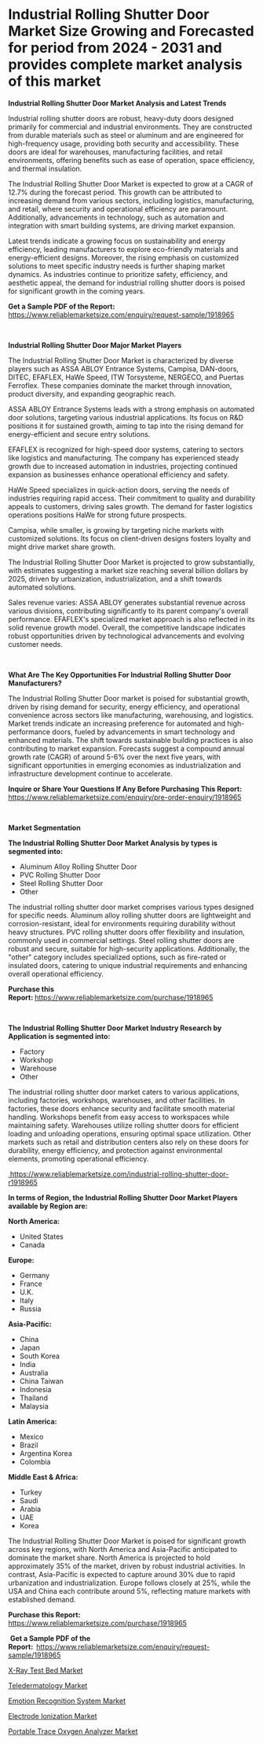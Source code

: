 <p><h1>Industrial Rolling Shutter Door Market Size Growing and Forecasted for period from 2024 - 2031 and provides complete market analysis of this market</h1></p><p><strong>Industrial Rolling Shutter Door Market Analysis and Latest Trends</strong></p>
<p><p>Industrial rolling shutter doors are robust, heavy-duty doors designed primarily for commercial and industrial environments. They are constructed from durable materials such as steel or aluminum and are engineered for high-frequency usage, providing both security and accessibility. These doors are ideal for warehouses, manufacturing facilities, and retail environments, offering benefits such as ease of operation, space efficiency, and thermal insulation.</p><p>The Industrial Rolling Shutter Door Market is expected to grow at a CAGR of 12.7% during the forecast period. This growth can be attributed to increasing demand from various sectors, including logistics, manufacturing, and retail, where security and operational efficiency are paramount. Additionally, advancements in technology, such as automation and integration with smart building systems, are driving market expansion. </p><p>Latest trends indicate a growing focus on sustainability and energy efficiency, leading manufacturers to explore eco-friendly materials and energy-efficient designs. Moreover, the rising emphasis on customized solutions to meet specific industry needs is further shaping market dynamics. As industries continue to prioritize safety, efficiency, and aesthetic appeal, the demand for industrial rolling shutter doors is poised for significant growth in the coming years.</p></p>
<p><strong>Get a Sample PDF of the Report:&nbsp;</strong> <a href="https://www.reliablemarketsize.com/enquiry/request-sample/1918965?utm_campaign=1349&utm_medium=2&utm_source=Github&utm_content=ia&utm_term=24102024&utm_id=industrial-rolling-shutter-door">https://www.reliablemarketsize.com/enquiry/request-sample/1918965</a></p>
<p>&nbsp;</p>
<p><strong>Industrial Rolling Shutter Door Major Market Players</strong></p>
<p><p>The Industrial Rolling Shutter Door Market is characterized by diverse players such as ASSA ABLOY Entrance Systems, Campisa, DAN-doors, DITEC, EFAFLEX, HaWe Speed, ITW Torsysteme, NERGECO, and Puertas Ferroflex. These companies dominate the market through innovation, product diversity, and expanding geographic reach.</p><p>ASSA ABLOY Entrance Systems leads with a strong emphasis on automated door solutions, targeting various industrial applications. Its focus on R&D positions it for sustained growth, aiming to tap into the rising demand for energy-efficient and secure entry solutions.</p><p>EFAFLEX is recognized for high-speed door systems, catering to sectors like logistics and manufacturing. The company has experienced steady growth due to increased automation in industries, projecting continued expansion as businesses enhance operational efficiency and safety.</p><p>HaWe Speed specializes in quick-action doors, serving the needs of industries requiring rapid access. Their commitment to quality and durability appeals to customers, driving sales growth. The demand for faster logistics operations positions HaWe for strong future prospects.</p><p>Campisa, while smaller, is growing by targeting niche markets with customized solutions. Its focus on client-driven designs fosters loyalty and might drive market share growth.</p><p>The Industrial Rolling Shutter Door Market is projected to grow substantially, with estimates suggesting a market size reaching several billion dollars by 2025, driven by urbanization, industrialization, and a shift towards automated solutions. </p><p>Sales revenue varies: ASSA ABLOY generates substantial revenue across various divisions, contributing significantly to its parent company's overall performance. EFAFLEX's specialized market approach is also reflected in its solid revenue growth model. Overall, the competitive landscape indicates robust opportunities driven by technological advancements and evolving customer needs.</p></p>
<p>&nbsp;</p>
<p><strong>What Are The Key Opportunities For Industrial Rolling Shutter Door Manufacturers?</strong></p>
<p><p>The Industrial Rolling Shutter Door market is poised for substantial growth, driven by rising demand for security, energy efficiency, and operational convenience across sectors like manufacturing, warehousing, and logistics. Market trends indicate an increasing preference for automated and high-performance doors, fueled by advancements in smart technology and enhanced materials. The shift towards sustainable building practices is also contributing to market expansion. Forecasts suggest a compound annual growth rate (CAGR) of around 5-6% over the next five years, with significant opportunities in emerging economies as industrialization and infrastructure development continue to accelerate.</p></p>
<p><strong>Inquire or Share Your Questions If Any Before Purchasing This Report:</strong> <a href="https://www.reliablemarketsize.com/enquiry/pre-order-enquiry/1918965?utm_campaign=1349&utm_medium=2&utm_source=Github&utm_content=ia&utm_term=24102024&utm_id=industrial-rolling-shutter-door">https://www.reliablemarketsize.com/enquiry/pre-order-enquiry/1918965</a></p>
<p>&nbsp;</p>
<p><strong>Market Segmentation</strong></p>
<p><strong>The Industrial Rolling Shutter Door Market Analysis by types is segmented into:</strong></p>
<p><ul><li>Aluminum Alloy Rolling Shutter Door</li><li>PVC Rolling Shutter Door</li><li>Steel Rolling Shutter Door</li><li>Other</li></ul></p>
<p><p>The industrial rolling shutter door market comprises various types designed for specific needs. Aluminum alloy rolling shutter doors are lightweight and corrosion-resistant, ideal for environments requiring durability without heavy structures. PVC rolling shutter doors offer flexibility and insulation, commonly used in commercial settings. Steel rolling shutter doors are robust and secure, suitable for high-security applications. Additionally, the "other" category includes specialized options, such as fire-rated or insulated doors, catering to unique industrial requirements and enhancing overall operational efficiency.</p></p>
<p><strong>Purchase this Report:&nbsp;</strong><a href="https://www.reliablemarketsize.com/purchase/1918965?utm_campaign=1349&utm_medium=2&utm_source=Github&utm_content=ia&utm_term=24102024&utm_id=industrial-rolling-shutter-door">https://www.reliablemarketsize.com/purchase/1918965</a></p>
<p>&nbsp;</p>
<p><strong>The Industrial Rolling Shutter Door Market Industry Research by Application is segmented into:</strong></p>
<p><ul><li>Factory</li><li>Workshop</li><li>Warehouse</li><li>Other</li></ul></p>
<p><p>The industrial rolling shutter door market caters to various applications, including factories, workshops, warehouses, and other facilities. In factories, these doors enhance security and facilitate smooth material handling. Workshops benefit from easy access to workspaces while maintaining safety. Warehouses utilize rolling shutter doors for efficient loading and unloading operations, ensuring optimal space utilization. Other markets such as retail and distribution centers also rely on these doors for durability, energy efficiency, and protection against environmental elements, promoting operational efficiency.</p></p>
<p><a href="https://www.reliablemarketsize.com/industrial-rolling-shutter-door-r1918965?utm_campaign=1349&utm_medium=2&utm_source=Github&utm_content=ia&utm_term=24102024&utm_id=industrial-rolling-shutter-door">&nbsp;https://www.reliablemarketsize.com/industrial-rolling-shutter-door-r1918965</a></p>
<p><strong>In terms of Region, the Industrial Rolling Shutter Door Market Players available by Region are:</strong></p>
<p>
    <p> <strong> North America: </strong>
        <ul>
            <li>United States</li>
            <li>Canada</li>
        </ul>
        </p> 
    <p> <strong> Europe: </strong>
        <ul>
            <li>Germany</li>
            <li>France</li>
            <li>U.K.</li>
            <li>Italy</li>
            <li>Russia</li>
        </ul>
        </p> 
    <p> <strong> Asia-Pacific: </strong>
        <ul>
            <li>China</li>
            <li>Japan</li>
            <li>South Korea</li>
            <li>India</li>
            <li>Australia</li>
            <li>China Taiwan</li>
            <li>Indonesia</li>
            <li>Thailand</li>
            <li>Malaysia</li>
        </ul>
        </p> 
    <p> <strong> Latin America: </strong>
        <ul>
            <li>Mexico</li>
            <li>Brazil</li>
            <li>Argentina Korea</li>
            <li>Colombia</li>
        </ul>
        </p> 
    <p> <strong> Middle East & Africa: </strong>
        <ul>
            <li>Turkey</li>
            <li>Saudi</li>
            <li>Arabia</li>
            <li>UAE</li>
            <li>Korea</li>
        </ul>
    </p>
    </p>
<p><p>The Industrial Rolling Shutter Door Market is poised for significant growth across key regions, with North America and Asia-Pacific anticipated to dominate the market share. North America is projected to hold approximately 35% of the market, driven by robust industrial activities. In contrast, Asia-Pacific is expected to capture around 30% due to rapid urbanization and industrialization. Europe follows closely at 25%, while the USA and China each contribute around 5%, reflecting mature markets with established demand.</p></p>
<p><strong>Purchase this Report: </strong><a href="https://www.reliablemarketsize.com/purchase/1918965?utm_campaign=1349&utm_medium=2&utm_source=Github&utm_content=ia&utm_term=24102024&utm_id=industrial-rolling-shutter-door">https://www.reliablemarketsize.com/purchase/1918965</a></p>
<p>&nbsp;<strong>Get a Sample PDF of the Report:&nbsp;&nbsp;</strong><a href="https://www.reliablemarketsize.com/enquiry/request-sample/1918965?utm_campaign=1349&utm_medium=2&utm_source=Github&utm_content=ia&utm_term=24102024&utm_id=industrial-rolling-shutter-door">https://www.reliablemarketsize.com/enquiry/request-sample/1918965</a></p>
<p><strong></strong></p>
<p><p><a href="https://github.com/ashepherd82/Market-Research-Report-List-6/blob/main/x-ray-test-bed-market.md?utm_campaign=1349&utm_medium=2&utm_source=Github&utm_content=ia&utm_term=24102024&utm_id=industrial-rolling-shutter-door">X-Ray Test Bed Market</a></p><p><a href="https://www.linkedin.com/pulse/teledermatology-market-global-regional-analysis-2024-2031-ri7jc?utm_campaign=1349&utm_medium=2&utm_source=Github&utm_content=ia&utm_term=24102024&utm_id=industrial-rolling-shutter-door">Teledermatology Market</a></p><p><a href="https://www.linkedin.com/pulse/emotion-recognition-system-market-maturity-analysis-regional-disparities-gatjc?utm_campaign=1349&utm_medium=2&utm_source=Github&utm_content=ia&utm_term=24102024&utm_id=industrial-rolling-shutter-door">Emotion Recognition System Market</a></p><p><a href="https://issuu.com/reportprime-2/docs/electrode-ionization-market-size-20_39d4d1b38321c5?utm_campaign=1349&utm_medium=2&utm_source=Github&utm_content=ia&utm_term=24102024&utm_id=industrial-rolling-shutter-door">Electrode Ionization Market</a></p><p><a href="https://issuu.com/reportprime-2/docs/portable-trace-oxygen-analyzer-mark_1b136d9bfe78a4?utm_campaign=1349&utm_medium=2&utm_source=Github&utm_content=ia&utm_term=24102024&utm_id=industrial-rolling-shutter-door">Portable Trace Oxygen Analyzer Market</a></p></p>